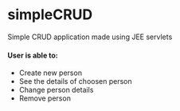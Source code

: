 # simpleCRUD

Simple CRUD application made using JEE servlets

#### User is able to:
- Create new person
- See the details of choosen person
- Change person details
- Remove person
